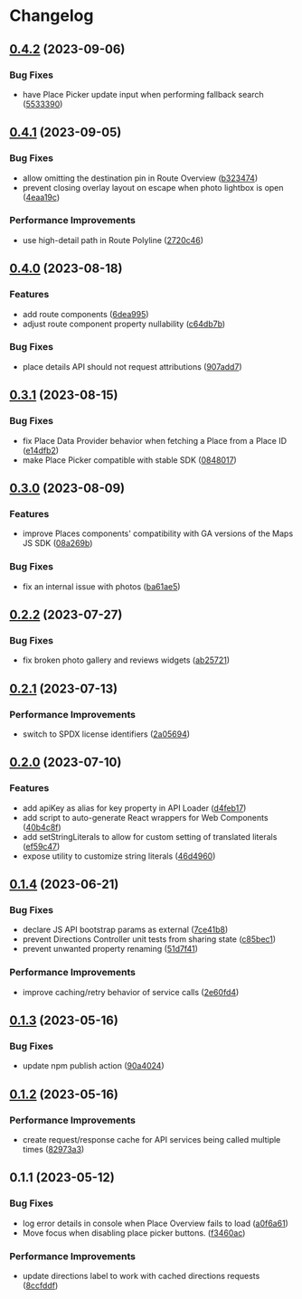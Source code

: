 # Changelog

## [0.4.2](https://github.com/googlemaps/extended-component-library/compare/v0.4.1...v0.4.2) (2023-09-06)


### Bug Fixes

* have Place Picker update input when performing fallback search ([5533390](https://github.com/googlemaps/extended-component-library/commit/55333902dea8f15325fe3048fd38f705038f7a5f))

## [0.4.1](https://github.com/googlemaps/extended-component-library/compare/v0.4.0...v0.4.1) (2023-09-05)


### Bug Fixes

* allow omitting the destination pin in Route Overview ([b323474](https://github.com/googlemaps/extended-component-library/commit/b3234746f0b8120b95fdb7f4b2622c7eb79e8edc))
* prevent closing overlay layout on escape when photo lightbox is open ([4eaa19c](https://github.com/googlemaps/extended-component-library/commit/4eaa19c4761b7cea6491c5af39ccc6b8a8d26bbc))


### Performance Improvements

* use high-detail path in Route Polyline ([2720c46](https://github.com/googlemaps/extended-component-library/commit/2720c46239f65de445b392431807cfc4b0309b3a))

## [0.4.0](https://github.com/googlemaps/extended-component-library/compare/v0.3.1...v0.4.0) (2023-08-18)


### Features

* add route components ([6dea995](https://github.com/googlemaps/extended-component-library/commit/6dea99571eb55a67d1700d206c3dea13ed3b3492))
* adjust route component property nullability ([c64db7b](https://github.com/googlemaps/extended-component-library/commit/c64db7b0b5d22030b6866b927ec6aca38700fb2c))


### Bug Fixes

* place details API should not request attributions ([907add7](https://github.com/googlemaps/extended-component-library/commit/907add786bbbe583a31b51afca9e2b22139d1686))

## [0.3.1](https://github.com/googlemaps/extended-component-library/compare/v0.3.0...v0.3.1) (2023-08-15)


### Bug Fixes

* fix Place Data Provider behavior when fetching a Place from a Place ID ([e14dfb2](https://github.com/googlemaps/extended-component-library/commit/e14dfb2036d0e047c48265c9186d5a2b294a8f85))
* make Place Picker compatible with stable SDK ([0848017](https://github.com/googlemaps/extended-component-library/commit/0848017a67701691199e905c5905fac18c116c6d))

## [0.3.0](https://github.com/googlemaps/extended-component-library/compare/v0.2.2...v0.3.0) (2023-08-09)


### Features

* improve Places components' compatibility with GA versions of the Maps JS SDK ([08a269b](https://github.com/googlemaps/extended-component-library/commit/08a269bc16dfcf270ee69800db1974752227a2d7))


### Bug Fixes

* fix an internal issue with photos ([ba61ae5](https://github.com/googlemaps/extended-component-library/commit/ba61ae5e14d26d8d232db0528adf2029d03ac636))

## [0.2.2](https://github.com/googlemaps/extended-component-library/compare/v0.2.1...v0.2.2) (2023-07-27)


### Bug Fixes

* fix broken photo gallery and reviews widgets ([ab25721](https://github.com/googlemaps/extended-component-library/commit/ab2572151b8e6d0a41690cadcea5d52fe6c47b3b))

## [0.2.1](https://github.com/googlemaps/extended-component-library/compare/v0.2.0...v0.2.1) (2023-07-13)


### Performance Improvements

* switch to SPDX license identifiers ([2a05694](https://github.com/googlemaps/extended-component-library/commit/2a05694f8e5946c936c4dec1d6b03d2ca10ef9c7))

## [0.2.0](https://github.com/googlemaps/extended-component-library/compare/v0.1.4...v0.2.0) (2023-07-10)


### Features

* add apiKey as alias for key property in API Loader ([d4feb17](https://github.com/googlemaps/extended-component-library/commit/d4feb177e1730d898fc8eeffeecde1c6b214b725))
* add script to auto-generate React wrappers for Web Components ([40b4c8f](https://github.com/googlemaps/extended-component-library/commit/40b4c8f741ec304f1ff97977055ded66db75a8f3))
* add setStringLiterals to allow for custom setting of translated literals ([ef59c47](https://github.com/googlemaps/extended-component-library/commit/ef59c472ec602ba143f89e7ec566a8d8652464ce))
* expose utility to customize string literals ([46d4960](https://github.com/googlemaps/extended-component-library/commit/46d49604705416a6cdec2e909d3654441828a297))

## [0.1.4](https://github.com/googlemaps/extended-component-library/compare/v0.1.3...v0.1.4) (2023-06-21)


### Bug Fixes

* declare JS API bootstrap params as external ([7ce41b8](https://github.com/googlemaps/extended-component-library/commit/7ce41b864ed98b9fccf3ab7032484e0a1d37af39))
* prevent Directions Controller unit tests from sharing state ([c85bec1](https://github.com/googlemaps/extended-component-library/commit/c85bec1f72bb960567758917ef2a5d8d70ed5688))
* prevent unwanted property renaming ([51d7f41](https://github.com/googlemaps/extended-component-library/commit/51d7f41a177a0c534a1ca65cb39446d31ae64317))


### Performance Improvements

* improve caching/retry behavior of service calls ([2e60fd4](https://github.com/googlemaps/extended-component-library/commit/2e60fd4bc1be46c9ae47176138619ea6071b3edc))

## [0.1.3](https://github.com/googlemaps/extended-component-library/compare/v0.1.2...v0.1.3) (2023-05-16)


### Bug Fixes

* update npm publish action ([90a4024](https://github.com/googlemaps/extended-component-library/commit/90a40245ea69655ba8d2a8101e8a13d15e4ea2a7))

## [0.1.2](https://github.com/googlemaps/extended-component-library/compare/v0.1.1...v0.1.2) (2023-05-16)


### Performance Improvements

* create request/response cache for API services being called multiple times ([82973a3](https://github.com/googlemaps/extended-component-library/commit/82973a331920d8bf604153958f81f125933b07d7))

## 0.1.1 (2023-05-12)


### Bug Fixes

* log error details in console when Place Overview fails to load ([a0f6a61](https://github.com/googlemaps/extended-component-library/commit/a0f6a61f495356b79f0452046f9fef9068b6e3db))
* Move focus when disabling place picker buttons. ([f3460ac](https://github.com/googlemaps/extended-component-library/commit/f3460aceb547f41c571a01bbcd897ab5c9e2ea4d))


### Performance Improvements

* update directions label to work with cached directions requests ([8ccfddf](https://github.com/googlemaps/extended-component-library/commit/8ccfddfe117bd0515d422a05eeb368e5e3df2708))
